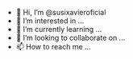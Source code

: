 - 👋 Hi, I’m @susixavieroficial
- 👀 I’m interested in ...
- 🌱 I’m currently learning ...
- 💞️ I’m looking to collaborate on ...
- 📫 How to reach me ...

<!---
susixavieroficial/susixavieroficial is a ✨ special ✨ repository because its `README.md` (this file) appears on your GitHub profile.
You can click the Preview link to take a look at your changes.
--->
